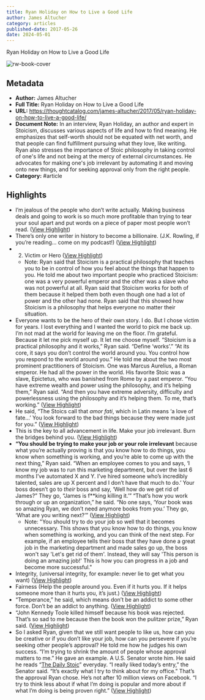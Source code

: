 ```yaml
---
title: Ryan Holiday on How to Live a Good Life
author: James Altucher
category: articles
published-date: 2017-05-26
date: 2024-05-01
---
```

Ryan Holiday on How to Live a Good Life

![rw-book-cover](https://thoughtcatalog.com/wp-content/uploads/2017/04/32932352135_621f5f9e1d_k.jpg?w=1536&h=768&crop=1)

## Metadata
- **Author:** James Altucher
- **Full Title:** Ryan Holiday on How to Live a Good Life
- **URL:** https://thoughtcatalog.com/james-altucher/2017/05/ryan-holiday-on-how-to-live-a-good-life/
- **Document Note:** In an interview, Ryan Holiday, an author and expert in Stoicism, discusses various aspects of life and how to find meaning. He emphasizes that self-worth should not be equated with net worth, and that people can find fulfillment pursuing what they love, like writing. Ryan also stresses the importance of Stoic philosophy in taking control of one's life and not being at the mercy of external circumstances. He advocates for making one's job irrelevant by automating it and moving onto new things, and for seeking approval only from the right people.
- **Category:** #article

## Highlights
- I’m jealous of the people who don’t write actually. Making business deals and going to work is so much more profitable than trying to tear your soul apart and put words on a piece of paper most people won’t read. ([View Highlight](https://read.readwise.io/read/01h1dwdxzy8vbn2zz2180h2epk))
- There’s only one writer in history to become a billionaire. (J.K. Rowling, if you’re reading… come on my podcast!) ([View Highlight](https://read.readwise.io/read/01h1dwe6vxyjxjn1yd93w0b1cz))
- 2. Victim or Hero ([View Highlight](https://read.readwise.io/read/01h1dwhwst84qeegr0z9e3r0z4))
    - Note: Ryan said that Stoicism is a practical philosophy that teaches you to be in control of how you feel about the things that happen to you. He told me about two important people who practiced Stoicism: one was a very powerful emperor and the other was a slave who was not powerful at all. Ryan said that Stoicism works for both of them because it helped them both even though one had a lot of power and the other had none. Ryan said that this showed how Stoicism is a philosophy that helps everyone no matter their situation.
- Everyone wants to be the hero of their own story. I do. But I chose victim for years. I lost everything and I wanted the world to pick me back up.
  I’m not mad at the world for leaving me on the floor. I’m grateful. Because it let me pick myself up. It let me choose myself.
  “Stoicism is a practical philosophy and it works,” Ryan said.
  “Define ‘works’.”
  “At its core, it says you don’t control the world around you. You control how you respond to the world around you.”
  He told me about the two most prominent practitioners of Stoicism. One was Marcus Aurelius, a Roman emperor. He had all the power in the world. His favorite Stoic was a slave, Epictetus, who was banished from Rome by a past emperor.
  “You have extreme wealth and power using the philosophy, and it’s helping them,” Ryan said. “And then you have extreme adversity, difficulty and powerlessness using the philosophy and it’s helping them. To me, that’s working.” ([View Highlight](https://read.readwise.io/read/01h1dwhvg0f3ygzhhvc32bk4kx))
- He said, “The Stoics call that *amor fati*, which in Latin means ‘a love of fate…’ You look forward to the bad things because they were made just for you.” ([View Highlight](https://read.readwise.io/read/01h1dwmt8eb7beh9vq3m7ya6f3))
- This is the key to all advancement in life. Make your job irrelevant. Burn the bridges behind you. ([View Highlight](https://read.readwise.io/read/01h1dwr4mmmfgbgyj329mph2h2))
- **“You should be trying to make your job or your role irrelevant** because what you’re actually proving is that you know how to do things, you know when something is working, and you’re able to come up with the next thing,” Ryan said.
  “When an employee comes to you and says, ‘I know my job was to run this marketing department, but over the last 6 months I’ve automated X and Y. I’ve hired someone who’s incredibly talented, sales are up X percent and I don’t have that much to do.’ Your boss doesn’t go to *their* boss and say, ‘Well how do we get rid of James?” They go, “James is f**king killing it.’”
  “That’s how you work through or up an organization,” he said. “No one says, ‘Your book was so amazing Ryan, we don’t need anymore books from you.’ They go, ‘What are you writing next?’” ([View Highlight](https://read.readwise.io/read/01h1dwprp2kz9mqw07f3hrfxws))
    - Note: "You should try to do your job so well that it becomes unnecessary. This shows that you know how to do things, you know when something is working, and you can think of the next step. For example, if an employee tells their boss that they have done a great job in the marketing department and made sales go up, the boss won't say 'Let's get rid of them'. Instead, they will say 'This person is doing an amazing job!' This is how you can progress in a job and become more successful."
- Integrity, (universal integrity, for example: never lie to get what you want) ([View Highlight](https://read.readwise.io/read/01h1dwv22pqb65m1x7rqaht874))
- Fairness (Help the people around you. Even if it hurts you. If it helps someone more than it hurts you, it’s just.) ([View Highlight](https://read.readwise.io/read/01h1dwv3p5snzk8bmg85t34yvw))
- “Temperance,” he said, which means don’t be an addict to some other force. Don’t be an addict to anything. ([View Highlight](https://read.readwise.io/read/01h1dwvdt86wn0v296bpfvxwa1))
- “John Kennedy Toole killed himself because his book was rejected. That’s so sad to me because then the book won the pulitzer prize,” Ryan said. ([View Highlight](https://read.readwise.io/read/01h1dwwsgytbg7fzs3p4ym6rd4))
- So I asked Ryan, given that we still want people to like us, how can you be creative or if you don’t like your job, how can you persevere if you’re seeking other people’s approval?
  He told me how he judges his own success. “I’m trying to shrink the amount of people whose approval matters to me.”
  He gave an example.
  A U.S. Senator wrote him. He said he reads “[The Daily Stoic](http://amzn.to/2o2UekX)” everyday. “I really liked today’s entry,” the Senator said. “It’s exactly what I try to think about for my office.”
  That’s the approval Ryan chose. He’s not after 10 million views on Facebook.
  “I try to think less about if what I’m doing is popular and more about if what I’m doing is being proven right.” ([View Highlight](https://read.readwise.io/read/01h1dwyh8a0dcjp97adqksj085))

